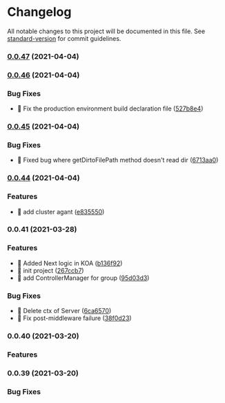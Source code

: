 # Changelog

All notable changes to this project will be documented in this file. See [standard-version](https://github.com/conventional-changelog/standard-version) for commit guidelines.

### [0.0.47](https://github.com/zhaodeezhu/xioo/compare/v0.0.46...v0.0.47) (2021-04-04)

### [0.0.46](https://github.com/zhaodeezhu/xioo/compare/v0.0.45...v0.0.46) (2021-04-04)


### Bug Fixes

* 🐛 Fix the production environment build declaration file ([527b8e4](https://github.com/zhaodeezhu/xioo/commit/527b8e4355cc41ae4b9de40d60be8038ce435759))

### [0.0.45](https://github.com/zhaodeezhu/xioo/compare/v0.0.44...v0.0.45) (2021-04-04)


### Bug Fixes

* 🐛 Fixed bug where getDirtoFilePath method doesn't read dir ([6713aa0](https://github.com/zhaodeezhu/xioo/commit/6713aa0c35a70b4bf0cc209cd59092f955843a8f))

### [0.0.44](https://github.com/zhaodeezhu/xioo/compare/v0.0.41...v0.0.44) (2021-04-04)


### Features

* 🚀 add cluster agant ([e835550](https://github.com/zhaodeezhu/xioo/commit/e8355506f581425431c8df10b6a9a839ed9b661e))

### 0.0.41 (2021-03-28)


### Features

* 🎸 Added Next logic in KOA ([b136f92](https://github.com/zhaodeezhu/xioo/commit/b136f9202802d6bdd1241dec6fc9eccdec632e4a))
* 🎸 init project ([267ccb7](https://github.com/zhaodeezhu/xioo/commit/267ccb7cf5efafa1ac514a8a94a1eccde42278d3))
* 🚀 add ControllerManager for group ([95d03d3](https://github.com/zhaodeezhu/xioo/commit/95d03d38403ca0a0cb20d89310277df3e3b6f6d5))


### Bug Fixes

* 🐛 Delete ctx of Server ([6ca6570](https://github.com/zhaodeezhu/xioo/commit/6ca6570061d198b071ecc7bbe5d8073b93b77a68))
* 🐛 Fix post-middleware failure ([38f0d23](https://github.com/zhaodeezhu/xioo/commit/38f0d23c2ebff9fe50912c85f0f8a7d172c61044))

### 0.0.40 (2021-03-20)


### Features


### 0.0.39 (2021-03-20)


### Bug Fixes
